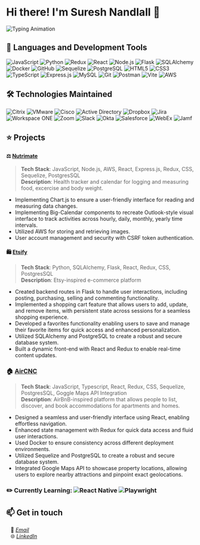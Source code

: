 # Hi there! I'm Suresh Nandlall 👋

![Typing Animation](https://readme-typing-svg.demolab.com/?font=Fira+Code&duration=4000&pause=1000&color=009fad&width=935&lines=%20Full-Stack+Developer;7-Plus+Years+Experience+Troubleshooting+And+Supporting+Technologies)


## :open_book: Languages and Development Tools
![JavaScript](https://img.shields.io/badge/JavaScript-F7DF1E?style=flat&logo=javascript&logoColor=black)
![Python](https://img.shields.io/badge/Python-3776AB?style=flat&logo=python&logoColor=white)
![Redux](https://img.shields.io/badge/Redux-764ABC?style=flat&logo=redux&logoColor=white)
![React](https://img.shields.io/badge/React-20232A?style=flat&logo=react&logoColor=61DAFB)
![Node.js](https://img.shields.io/badge/Node.js-339933?style=flat&logo=nodedotjs&logoColor=white)
![Flask](https://img.shields.io/badge/Flask-000000?style=flat&logo=flask&logoColor=white)
![SQLAlchemy](https://img.shields.io/badge/SQLAlchemy-CF4647?style=flat&logo=sqlalchemy&logoColor=white)
![Docker](https://img.shields.io/badge/Docker-2496ED?style=flat&logo=docker&logoColor=white)
![GitHub](https://img.shields.io/badge/GitHub-181717?style=flat&logo=github&logoColor=white)
![Sequelize](https://img.shields.io/badge/Sequelize-52B0E7?style=flat&logo=sequelize&logoColor=white)
![PostgreSQL](https://img.shields.io/badge/PostgreSQL-336791?style=flat&logo=postgresql&logoColor=white)
![HTML5](https://img.shields.io/badge/HTML5-E34F26?style=flat&logo=html5&logoColor=white)
![CSS3](https://img.shields.io/badge/CSS3-1572B6?style=flat&logo=css3&logoColor=white)
![TypeScript](https://img.shields.io/badge/TypeScript-3178C6?style=flat&logo=typescript&logoColor=white)
![Express.js](https://img.shields.io/badge/Express.js-000000?style=flat&logo=express&logoColor=white)
![MySQL](https://img.shields.io/badge/MySQL-4479A1?style=flat&logo=mysql&logoColor=white)
![Git](https://img.shields.io/badge/Git-F05032?style=flat&logo=git&logoColor=white)
![Postman](https://img.shields.io/badge/Postman-FF6C37?style=flat&logo=postman&logoColor=white)
![Vite](https://img.shields.io/badge/Vite-646CFF?style=flat&logo=vite&logoColor=white)
![AWS](https://img.shields.io/badge/AWS-FF9900?style=flat&logo=amazonaws&logoColor=white)



## 🛠️ Technologies Maintained
![Citrix](https://img.shields.io/badge/Citrix-002B5C?style=flat&logo=citrix&logoColor=white)
![VMware](https://img.shields.io/badge/VMware-607078?style=flat&logo=vmware&logoColor=white)
![Cisco](https://img.shields.io/badge/Cisco-1BA0D7?style=flat&logo=cisco&logoColor=white)
![Active Directory](https://img.shields.io/badge/Active_Directory-0078D4?style=flat&logo=windows&logoColor=white)
![Dropbox](https://img.shields.io/badge/Dropbox-0061FF?style=flat&logo=dropbox&logoColor=white)
![Jira](https://img.shields.io/badge/Jira-0052CC?style=flat&logo=jira-software&logoColor=white)
![Workspace ONE](https://img.shields.io/badge/Workspace_ONE-FF5B00?style=flat&logo=vmware&logoColor=white)
![Zoom](https://img.shields.io/badge/Zoom-2D8CFF?style=flat&logo=zoom&logoColor=white)
![Slack](https://img.shields.io/badge/Slack-4A154B?style=flat&logo=slack&logoColor=white)
![Okta](https://img.shields.io/badge/Okta-007DC1?style=flat&logo=okta&logoColor=white)
![Salesforce](https://img.shields.io/badge/Salesforce-00A1E0?style=flat&logo=salesforce&logoColor=white)
![WebEx](https://img.shields.io/badge/WebEx-008CCF?style=flat&logo=webex&logoColor=white)
![Jamf](https://img.shields.io/badge/Jamf-1F2937?style=flat&logo=Apple&logoColor=white)
<br>

## :star: Projects

#### :balance_scale:	[Nutrimate](https://nutrimate.onrender.com)
> **Tech Stack**: JavaScript, Node.js, AWS, React, Express.js, Redux, CSS, Sequelize, PostgresSQL  
> **Description**: Health tracker and calendar for logging and measuring food, excercise and body weight.
- Implementing Chart.js to ensure a user-friendly interface for reading and measuring data changes.
- Implementing Big-Calendar components to recreate Outlook-style visual interface to track activities across hourly, daily, monthly, yearly time intervals.
- Utilized AWS for storing and retrieving images.
- User account management and security with CSRF token authentication.

#### :shopping: [Etsify](https://etsify-v1.onrender.com)
> **Tech Stack**: Python, SQLAlchemy, Flask, React, Redux, CSS, PostgresSQL  
> **Description**: Etsy-inspired e-commerce platform
- Created backend routes in Flask to handle user interactions, including posting, purchasing, selling and commenting functionality.
- Implemented a shopping cart feature that allows users to add, update, and remove items, with persistent state across sessions for a seamless shopping experience.
- Developed a favorites functionality enabling users to save and manage their favorite items for quick access and enhanced personalization.
- Utilized SQLAlchemy and PostgreSQL to create a robust and secure database system.
- Built a dynamic front-end with React and Redux to enable real-time content updates.

### :house: [AirCNC](https://aircnc-aa.onrender.com)
> **Tech Stack**: JavaScript, Typescript, React, Redux, CSS, Sequelize, PostgresSQL, Goggle Maps API Integration    
> **Description**: AirBnB-inspired platform that allows people to list, discover, and book accommodations for apartments and homes.
- Designed a seamless and user-friendly interface using React, enabling effortless navigation.
- Enhanced state management with Redux for quick data access and fluid user interactions.
- Used Docker to ensure consistency across different deployment environments.
- Utilized Sequelize and PostgreSQL to create a robust and secure database system.
- Integrated Google Maps API to showcase property locations, allowing users to explore nearby attractions and pinpoint exact geolocations.

### :pencil2: Currently Learning: ![React Native](https://img.shields.io/badge/React%20Native-20232A?style=flat&logo=react&logoColor=61DAFB) ![Playwright](https://img.shields.io/badge/Playwright-2EAD33?style=flat&logo=playwright&logoColor=white)

## 📫 **Get in touch**
&nbsp;&nbsp;&nbsp;📧 *[Email](mailto:suresh.nandlall@outlook.com)*<br>
&nbsp;&nbsp;&nbsp;🌐 *[LinkedIn](https://www.linkedin.com/in/suresh-nandlall/)*<br>
